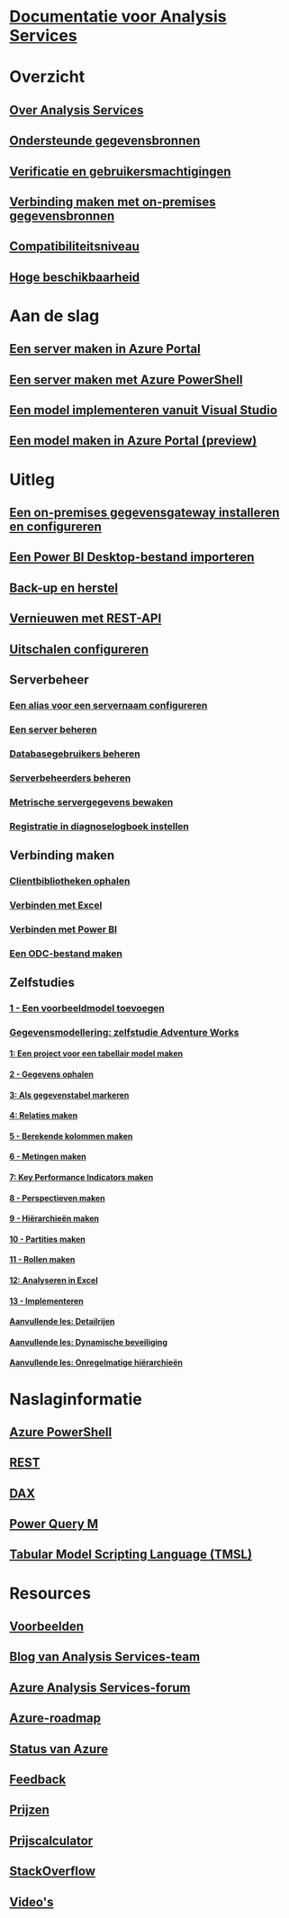 # [Documentatie voor Analysis Services](index.md)

# Overzicht
## [Over Analysis Services](analysis-services-overview.md)
## [Ondersteunde gegevensbronnen](analysis-services-datasource.md)
## [Verificatie en gebruikersmachtigingen](analysis-services-manage-users.md)
## [Verbinding maken met on-premises gegevensbronnen](analysis-services-gateway.md)
## [Compatibiliteitsniveau](analysis-services-compat-level.md)
## [Hoge beschikbaarheid](analysis-services-bcdr.md)

# Aan de slag
## [Een server maken in Azure Portal](analysis-services-create-server.md)
## [Een server maken met Azure PowerShell](analysis-services-create-powershell.md)
## [Een model implementeren vanuit Visual Studio](analysis-services-deploy.md)
## [Een model maken in Azure Portal (preview)](analysis-services-create-model-portal.md)

# Uitleg 
## [Een on-premises gegevensgateway installeren en configureren](analysis-services-gateway-install.md)
## [Een Power BI Desktop-bestand importeren](analysis-services-import-pbix.md)
## [Back-up en herstel](analysis-services-backup.md)
## [Vernieuwen met REST-API](analysis-services-async-refresh.md)
## [Uitschalen configureren](analysis-services-scale-out.md)
## Serverbeheer
### [Een alias voor een servernaam configureren](analysis-services-server-alias.md)
### [Een server beheren](analysis-services-manage.md)
### [Databasegebruikers beheren](analysis-services-database-users.md)
### [Serverbeheerders beheren](analysis-services-server-admins.md)
### [Metrische servergegevens bewaken](analysis-services-monitor.md)
### [Registratie in diagnoselogboek instellen](analysis-services-logging.md)
## Verbinding maken
### [Clientbibliotheken ophalen](analysis-services-data-providers.md)
### [Verbinden met Excel](analysis-services-connect-excel.md)
### [Verbinden met Power BI](analysis-services-connect-pbi.md)
### [Een ODC-bestand maken](analysis-services-odc.md)
## Zelfstudies
### [1 - Een voorbeeldmodel toevoegen](analysis-services-create-sample-model.md)
### [Gegevensmodellering: zelfstudie Adventure Works](tutorials/aas-adventure-works-tutorial.md)
#### [1: Een project voor een tabellair model maken](tutorials/aas-lesson-1-create-a-new-tabular-model-project.md)
#### [2 - Gegevens ophalen](tutorials/aas-lesson-2-get-data.md)
#### [3: Als gegevenstabel markeren](tutorials/aas-lesson-3-mark-as-date-table.md) 
#### [4: Relaties maken](tutorials/aas-lesson-4-create-relationships.md) 
#### [5 - Berekende kolommen maken](tutorials/aas-lesson-5-create-calculated-columns.md)
#### [6 - Metingen maken](tutorials/aas-lesson-6-create-measures.md)  
#### [7: Key Performance Indicators maken](tutorials/aas-lesson-7-create-key-performance-indicators.md)  
#### [8 - Perspectieven maken](tutorials/aas-lesson-8-create-perspectives.md) 
#### [9 - Hiërarchieën maken](tutorials/aas-lesson-9-create-hierarchies.md) 
#### [10 - Partities maken](tutorials/aas-lesson-10-create-partitions.md) 
#### [11 - Rollen maken](tutorials/aas-lesson-11-create-roles.md)
#### [12: Analyseren in Excel](tutorials/aas-lesson-12-analyze-in-excel.md)
#### [13 - Implementeren](tutorials/aas-lesson-13-deploy.md)
#### [Aanvullende les: Detailrijen](tutorials/aas-supplemental-lesson-detail-rows.md)
#### [Aanvullende les: Dynamische beveiliging](tutorials/aas-supplemental-lesson-dynamic-security.md)
#### [Aanvullende les: Onregelmatige hiërarchieën](tutorials/aas-supplemental-lesson-ragged-hierarchies.md)  

# Naslaginformatie
## [Azure PowerShell](analysis-services-powershell.md)
## [REST](/rest/api/analysisservices)
## [DAX](https://msdn.microsoft.com/library/gg413422.aspx)
## [Power Query M](https://msdn.microsoft.com/library/mt211003.aspx)
## [Tabular Model Scripting Language (TMSL)](https://docs.microsoft.com/sql/analysis-services/tabular-model-scripting-language-tmsl-reference)

# Resources
## [Voorbeelden](analysis-services-samples.md)
## [Blog van Analysis Services-team](https://blogs.msdn.microsoft.com/analysisservices/)
## [Azure Analysis Services-forum](https://social.msdn.microsoft.com/Forums/en-US/home?forum=AzureAnalysisServices)
## [Azure-roadmap](https://azure.microsoft.com/roadmap/?category=intelligence-analytics)
## [Status van Azure](https://azure.microsoft.com/status/)
## [Feedback](https://feedback.azure.com/forums/556165-azure-analysis-services)
## [Prijzen](https://azure.microsoft.com/pricing/details/analysis-services/)
## [Prijscalculator](https://azure.microsoft.com/pricing/calculator/)
## [StackOverflow](http://stackoverflow.com/questions/tagged/azure-analysis-services)
## [Video's](https://azure.microsoft.com/resources/videos/index/?services=analysis-services&sort=newest)

